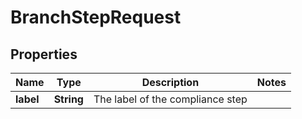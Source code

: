 

# BranchStepRequest


## Properties

| Name | Type | Description | Notes |
|------------ | ------------- | ------------- | -------------|
|**label** | **String** | The label of the compliance step |  |



